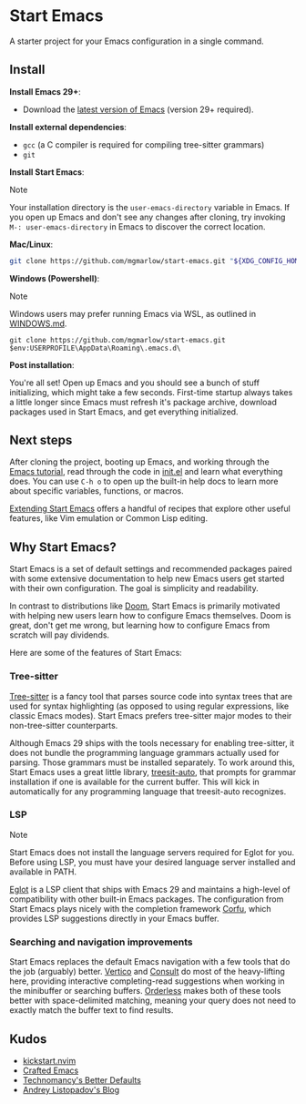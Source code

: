 # Start Emacs

A starter project for your Emacs configuration in a single command.

## Install

**Install Emacs 29+**:

* Download the [latest version of
Emacs](https://www.gnu.org/software/emacs/) (version 29+ required).

**Install external dependencies**:

* `gcc` (a C compiler is required for compiling  tree-sitter grammars)
* `git`

**Install Start Emacs**:

> [!Note]
> Your installation directory is the `user-emacs-directory` variable
> in Emacs. If you open up Emacs and don't see any changes after
> cloning, try invoking `M-: user-emacs-directory` in Emacs to
> discover the correct location.

**Mac/Linux**:

```sh
git clone https://github.com/mgmarlow/start-emacs.git "${XDG_CONFIG_HOME:-$HOME/.config}"/emacs
```

**Windows (Powershell)**:

> [!Note]
> Windows users may prefer running Emacs via WSL, as outlined in
> [WINDOWS.md](./WINDOWS.md).

```
git clone https://github.com/mgmarlow/start-emacs.git $env:USERPROFILE\AppData\Roaming\.emacs.d\
```

**Post installation**:

You're all set! Open up Emacs and you should see a bunch of stuff
initializing, which might take a few seconds. First-time startup
always takes a little longer since Emacs must refresh it's package
archive, download packages used in Start Emacs, and get everything
initialized.

## Next steps

After cloning the project, booting up Emacs, and working through the
[Emacs tutorial](https://www.gnu.org/software/emacs/tour/), read
through the code in [init.el](./init.el) and learn what everything
does. You can use `C-h o` to open up the built-in help docs to learn
more about specific variables, functions, or macros.

[Extending Start Emacs](./EXTENDING.md) offers a handful of recipes
that explore other useful features, like Vim emulation or Common
Lisp editing.

## Why Start Emacs?

Start Emacs is a set of default settings and recommended packages
paired with some extensive documentation to help new Emacs users get
started with their own configuration. The goal is simplicity and
readability.

In contrast to distributions like
[Doom](https://github.com/doomemacs/doomemacs), Start Emacs is
primarily motivated with helping new users learn how to configure
Emacs themselves. Doom is great, don't get me wrong, but learning
how to configure Emacs from scratch will pay dividends.

Here are some of the features of Start Emacs:

### Tree-sitter

[Tree-sitter](https://tree-sitter.github.io/tree-sitter/) is a fancy
tool that parses source code into syntax trees that are used for
syntax highlighting (as opposed to using regular expressions, like
classic Emacs modes). Start Emacs prefers tree-sitter major modes
to their non-tree-sitter counterparts.

Although Emacs 29 ships with the tools necessary for enabling
tree-sitter, it does not bundle the programming language grammars
actually used for parsing. Those grammars must be installed
separately. To work around this, Start Emacs uses a great little
library, [treesit-auto](https://github.com/renzmann/treesit-auto),
that prompts for grammar installation if one is available for the
current buffer. This will kick in automatically for any programming
language that treesit-auto recognizes.

### LSP

> [!Note]
> Start Emacs does not install the language servers required for Eglot
> for you. Before using LSP, you must have your desired language
> server installed and available in PATH.

[Eglot](https://github.com/joaotavora/eglot) is a LSP client that
ships with Emacs 29 and maintains a high-level of compatibility with
other built-in Emacs packages. The configuration from Start Emacs
plays nicely with the completion framework
[Corfu](https://elpa.gnu.org/packages/corfu.html), which provides LSP
suggestions directly in your Emacs buffer.

### Searching and navigation improvements

Start Emacs replaces the default Emacs navigation with a few tools
that do the job (arguably)
better. [Vertico](https://elpa.gnu.org/packages/vertico.html) and
[Consult](https://elpa.gnu.org/packages/consult.html) do most of the
heavy-lifting here, providing interactive completing-read suggestions
when working in the minibuffer or searching
buffers. [Orderless](https://elpa.gnu.org/packages/orderless.html)
makes both of these tools better with space-delimited matching,
meaning your query does not need to exactly match the buffer text to
find results.

## Kudos

- [kickstart.nvim](https://github.com/nvim-lua/kickstart.nvim)
- [Crafted Emacs](https://github.com/SystemCrafters/crafted-emacs)
- [Technomancy's Better Defaults](https://git.sr.ht/~technomancy/better-defaults)
- [Andrey Listopadov's Blog](https://andreyor.st/posts/2022-07-15-refresh-package-contents-automatically/)
